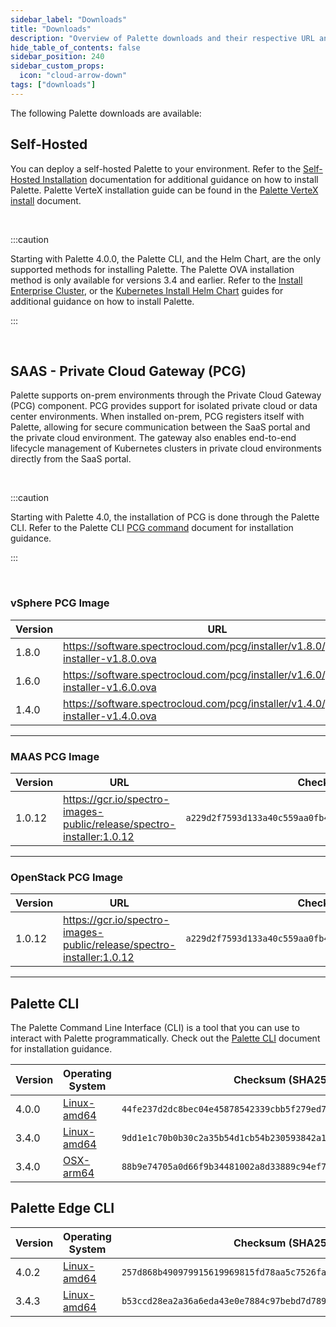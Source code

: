 ```yaml
---
sidebar_label: "Downloads"
title: "Downloads"
description: "Overview of Palette downloads and their respective URL and checksums."
hide_table_of_contents: false
sidebar_position: 240
sidebar_custom_props: 
  icon: "cloud-arrow-down"
tags: ["downloads"]
---
```



The following Palette downloads are available:


## Self-Hosted

You can deploy a self-hosted Palette to your environment. Refer to the [Self-Hosted Installation](/enterprise-version/) documentation for additional guidance on how to install Palette. Palette VerteX installation guide can be found in the [Palette VerteX install](/vertex/install-palette-vertex) document.

<br />

:::caution


Starting with Palette 4.0.0, the Palette CLI, and the Helm Chart, are the only supported methods for installing Palette. The Palette OVA installation method is only available for versions 3.4 and earlier. Refer to the [Install Enterprise Cluster](/enterprise-version/deploying-an-enterprise-cluster), or the [Kubernetes Install Helm Chart](/enterprise-version#kubernetesinstallhelmchart) guides for additional guidance on how to install Palette.

:::

<br />

## SAAS - Private Cloud Gateway (PCG)


Palette supports on-prem environments through the Private Cloud Gateway (PCG) component. PCG provides support for isolated private cloud or data center environments. When installed on-prem, PCG registers itself with Palette, allowing for secure communication between the SaaS portal and the private cloud environment. The gateway also enables end-to-end lifecycle management of Kubernetes clusters in private cloud environments directly from the SaaS portal. 

<br />

:::caution

Starting with Palette 4.0, the installation of PCG is done through the Palette CLI. Refer to the Palette CLI [PCG command](/palette-cli/commands/#pcg) document for installation guidance.

:::

<br />

### vSphere PCG Image

|Version|URL| Checksum (SHA256) |
|---|---|---|
|1.8.0|https://software.spectrocloud.com/pcg/installer/v1.8.0/gateway-installer-v1.8.0.ova| `c860682c8e7dc55c6873ff1c5a0f337f91a74215b8cae92e4fa739b6ddc62720` |
|1.6.0|https://software.spectrocloud.com/pcg/installer/v1.6.0/gateway-installer-v1.6.0.ova| `2cf85c974e00524a2051be514484695ae51065af861bf1eb2c69aeb76816b0ff` |
|1.4.0|https://software.spectrocloud.com/pcg/installer/v1.4.0/gateway-installer-v1.4.0.ova| `67973c6ada136f64d9316dc05cda81d419997487c8007b6d58802bec12fb80dd` |
------

### MAAS PCG Image

|Version|URL| Checksum (SHA256) |
|---|---|---|
|1.0.12|https://gcr.io/spectro-images-public/release/spectro-installer:1.0.12| `a229d2f7593d133a40c559aa0fb45feca8b0cd1b2fcebfe2379d76f60bfe038b`|
---------

### OpenStack PCG Image

|Version|URL| Checksum (SHA256) |
|---|---|---|
|1.0.12|https://gcr.io/spectro-images-public/release/spectro-installer:1.0.12| `a229d2f7593d133a40c559aa0fb45feca8b0cd1b2fcebfe2379d76f60bfe038b`|
-------


## Palette CLI

The Palette Command Line Interface (CLI) is a tool that you can use to interact with Palette programmatically. Check out the [Palette CLI](/palette-cli/install-palette-cli) document for installation guidance.  

|Version| Operating System |  Checksum (SHA256) |
|---|---|---|
|4.0.0| [Linux-amd64](https://software.spectrocloud.com/palette-cli/v4.0.0/linux/cli/palette)| `44fe237d2dc8bec04e45878542339cbb5f279ed7374b5dfe6118c4cbe94132b4` |
|3.4.0| [Linux-amd64](https://software.spectrocloud.com/palette-cli/v3.4.0/linux/cli/palette)| `9dd1e1c70b0b30c2a35b54d1cb54b230593842a114f8d7cbeebe4e882fa2795e`|
|3.4.0| [OSX-arm64](https://software.spectrocloud.com/palette-cli/v3.4.0/osx/cli/palette)| `88b9e74705a0d66f9b34481002a8d33889c94ef7788a590807b1538e8513c62a`|



## Palette Edge CLI

|Version| Operating System |  Checksum (SHA256) |
|-------|---| --- |
|4.0.2 |  [Linux-amd64](https://software.spectrocloud.com/stylus/v4.0.2/cli/linux/palette-edge) | `257d868b490979915619969815fd78aa5c7526faba374115f8d7c9d4987ba05d`|
|3.4.3 |  [Linux-amd64](https://software.spectrocloud.com/stylus/v3.4.3/cli/linux/palette-edge) | `b53ccd28ea2a36a6eda43e0e7884c97bebd7d78922374168e1819b768df54f16`|

